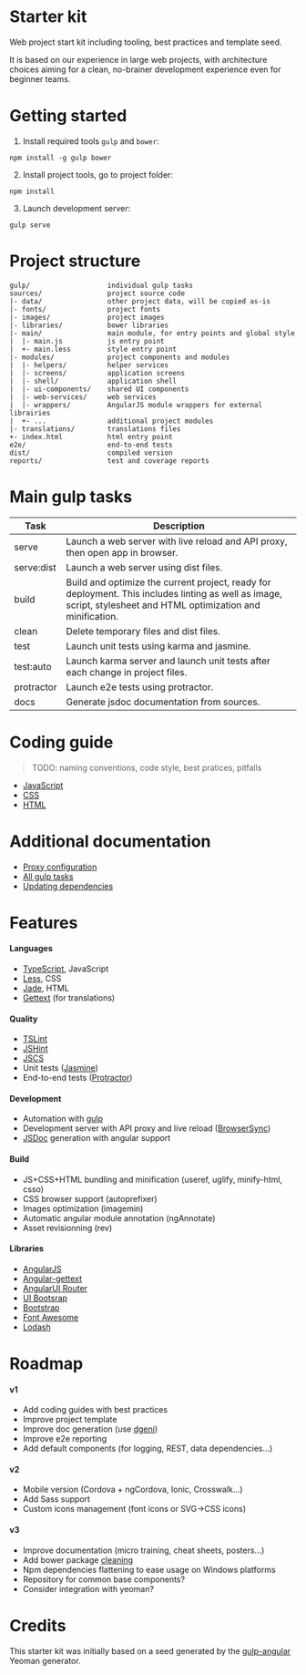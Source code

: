 # Starter kit
Web project start kit including tooling, best practices and template seed.

It is based on our experience in large web projects, with architecture choices
aiming for a clean, no-brainer development experience even for beginner teams.

# Getting started

1. Install required tools `gulp` and `bower`:
```
npm install -g gulp bower
```
2. Install project tools, go to project folder:
```
npm install
```
3. Launch development server:
```
gulp serve
```

# Project structure
```
gulp/                   individual gulp tasks
sources/                project source code
|- data/                other project data, will be copied as-is
|- fonts/               project fonts
|- images/              project images
|- libraries/           bower libraries
|- main/                main module, for entry points and global style
|  |- main.js           js entry point
|  +- main.less         style entry point
|- modules/             project components and modules
|  |- helpers/          helper services
|  |- screens/          application screens
|  |- shell/            application shell
|  |- ui-components/    shared UI components
|  |- web-services/     web services
|  |- wrappers/         AngularJS module wrappers for external librairies
|  +- ...               additional project modules
|- translations/        translations files
+- index.html           html entry point
e2e/                    end-to-end tests
dist/                   compiled version
reports/                test and coverage reports
```

# Main gulp tasks

Task        | Description
------------|-------------------------------------------------------------------------------
serve       | Launch a web server with live reload and API proxy, then open app in browser.
serve:dist  | Launch a web server using dist files.
build       | Build and optimize the current project, ready for deployment. This includes linting as well as image, script, stylesheet and HTML optimization and minification.
clean       | Delete temporary files and dist files.
test        | Launch unit tests using karma and jasmine.
test:auto   | Launch karma server and launch unit tests after each change in project files.
protractor  | Launch e2e tests using protractor.
docs        | Generate jsdoc documentation from sources.

# Coding guide

> TODO: naming conventions, code style, best pratices, pitfalls

- [JavaScript](docs/js-guide.md)
- [CSS](docs/css-guide.md)
- [HTML](docs/html-guide.md)


# Additional documentation
- [Proxy configuration](docs/proxy.md)
- [All gulp tasks](docs/tasks.md)
- [Updating dependencies](docs/updating.md)

# Features

#### Languages
- [TypeScript](http://www.typescriptlang.org), JavaScript
- [Less](http://lesscss.org), CSS
- [Jade](http://jade-lang.com), HTML
- [Gettext](https://angular-gettext.rocketeer.be) (for translations)

#### Quality
- [TSLint](https://github.com/palantir/tslint)
- [JSHint](http://jshint.com)
- [JSCS](http://jscs.info)
- Unit tests ([Jasmine](http://jasmine.github.io))
- End-to-end tests ([Protractor](https://github.com/angular/protractor))

#### Development
- Automation with [gulp](http://gulpjs.com)
- Development server with API proxy and live reload
  ([BrowserSync](http://www.browsersync.io))
- [JSDoc](http://usejsdoc.org) generation with angular support

#### Build
- JS+CSS+HTML bundling and minification (useref, uglify, minify-html, csso) 
- CSS browser support (autoprefixer)
- Images optimization (imagemin)
- Automatic angular module annotation (ngAnnotate)
- Asset revisionning (rev)

#### Libraries
- [AngularJS](https://angularjs.org)
- [Angular-gettext](https://angular-gettext.rocketeer.be)
- [AngularUI Router](https://github.com/angular-ui/ui-router)
- [UI Bootsrap](https://angular-ui.github.io/bootstrap)
- [Bootstrap](http://getbootstrap.com)
- [Font Awesome](http://fortawesome.github.io/Font-Awesome)
- [Lodash](https://lodash.com)

# Roadmap

#### v1
- Add coding guides with best practices
- Improve project template
- Improve doc generation (use [dgeni](https://github.com/angular/dgeni))
- Improve e2e reporting
- Add default components (for logging, REST, data dependencies...)

#### v2
- Mobile version (Cordova + ngCordova, Ionic, Crosswalk...)
- Add Sass support
- Custom icons management (font icons or SVG->CSS icons)

#### v3
- Improve documentation (micro training, cheat sheets, posters...)
- Add bower package [cleaning](https://github.com/braddenver/preen)
- Npm dependencies flattening to ease usage on Windows platforms
- Repository for common base components?
- Consider integration with yeoman?

# Credits

This starter kit was initially based on a seed generated by the 
[gulp-angular](https://github.com/Swiip/generator-gulp-angular) Yeoman generator.
